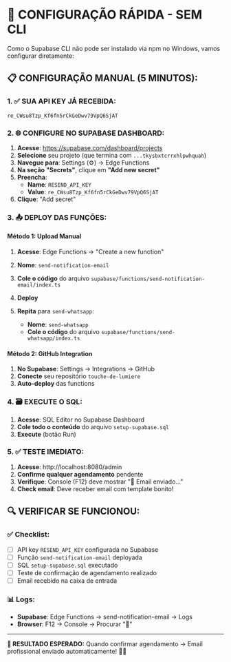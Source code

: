 # 🚀 CONFIGURAÇÃO RÁPIDA - SEM CLI

Como o Supabase CLI não pode ser instalado via npm no Windows, vamos configurar diretamente:

## 📋 CONFIGURAÇÃO MANUAL (5 MINUTOS):

### 1. ✅ **SUA API KEY JÁ RECEBIDA:**
```
re_CWsu8Tzp_Kf6fn5rCkGeDwv79VpQ6SjAT
```

### 2. 🌐 **CONFIGURE NO SUPABASE DASHBOARD:**

1. **Acesse**: https://supabase.com/dashboard/projects
2. **Selecione** seu projeto (que termina com `...tkysbxtcrrxhlpwhquah`)
3. **Navegue para**: Settings (⚙️) → Edge Functions
4. **Na seção "Secrets"**, clique em **"Add new secret"**
5. **Preencha**:
   - **Name**: `RESEND_API_KEY`
   - **Value**: `re_CWsu8Tzp_Kf6fn5rCkGeDwv79VpQ6SjAT`
6. **Clique**: "Add secret"

### 3. 📤 **DEPLOY DAS FUNÇÕES:**

#### Método 1: Upload Manual
1. **Acesse**: Edge Functions → "Create a new function"
2. **Nome**: `send-notification-email`
3. **Cole o código** do arquivo `supabase/functions/send-notification-email/index.ts`
4. **Deploy**

5. **Repita** para `send-whatsapp`:
   - **Nome**: `send-whatsapp`
   - **Cole o código** do arquivo `supabase/functions/send-whatsapp/index.ts`

#### Método 2: GitHub Integration
1. **No Supabase**: Settings → Integrations → GitHub
2. **Conecte** seu repositório `touche-de-lumiere`
3. **Auto-deploy** das functions

### 4. 🗃️ **EXECUTE O SQL:**
1. **Acesse**: SQL Editor no Supabase Dashboard
2. **Cole todo o conteúdo** do arquivo `setup-supabase.sql`
3. **Execute** (botão Run)

### 5. ✅ **TESTE IMEDIATO:**
1. **Acesse**: http://localhost:8080/admin
2. **Confirme qualquer agendamento** pendente
3. **Verifique**: Console (F12) deve mostrar "📧 Email enviado..."
4. **Check email**: Deve receber email com template bonito!

## 🔍 **VERIFICAR SE FUNCIONOU:**

### ✅ Checklist:
- [ ] API key `RESEND_API_KEY` configurada no Supabase
- [ ] Função `send-notification-email` deployada
- [ ] SQL `setup-supabase.sql` executado
- [ ] Teste de confirmação de agendamento realizado
- [ ] Email recebido na caixa de entrada

### 📊 Logs:
- **Supabase**: Edge Functions → send-notification-email → Logs
- **Browser**: F12 → Console → Procurar "📧"

---

**🎯 RESULTADO ESPERADO:**
Quando confirmar agendamento → Email profissional enviado automaticamente! 📧✨